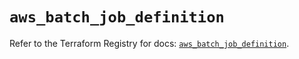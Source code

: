 # `aws_batch_job_definition`

Refer to the Terraform Registry for docs: [`aws_batch_job_definition`](https://registry.terraform.io/providers/hashicorp/aws/5.63.1/docs/resources/batch_job_definition).
